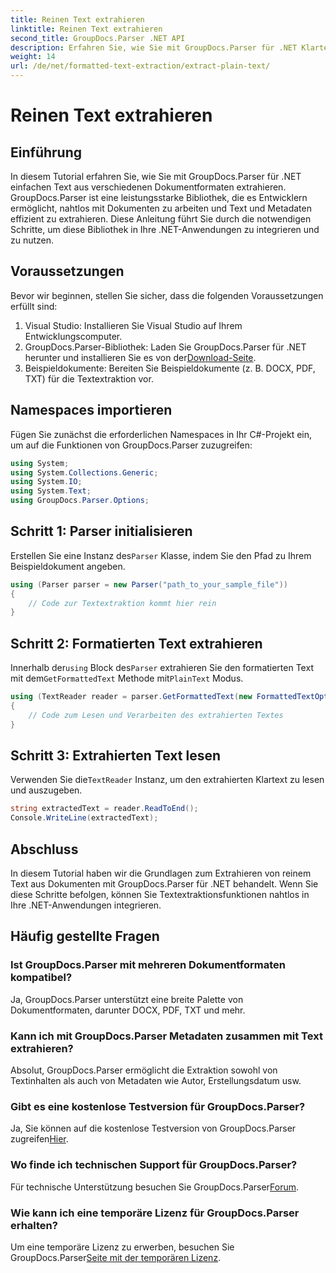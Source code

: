 ```yaml
---
title: Reinen Text extrahieren
linktitle: Reinen Text extrahieren
second_title: GroupDocs.Parser .NET API
description: Erfahren Sie, wie Sie mit GroupDocs.Parser für .NET Klartext aus Dokumenten extrahieren. Einfache Schritte zur Integration der Textextraktion in Ihre Anwendungen.
weight: 14
url: /de/net/formatted-text-extraction/extract-plain-text/
---
```


# Reinen Text extrahieren

## Einführung
In diesem Tutorial erfahren Sie, wie Sie mit GroupDocs.Parser für .NET einfachen Text aus verschiedenen Dokumentformaten extrahieren. GroupDocs.Parser ist eine leistungsstarke Bibliothek, die es Entwicklern ermöglicht, nahtlos mit Dokumenten zu arbeiten und Text und Metadaten effizient zu extrahieren. Diese Anleitung führt Sie durch die notwendigen Schritte, um diese Bibliothek in Ihre .NET-Anwendungen zu integrieren und zu nutzen.
## Voraussetzungen
Bevor wir beginnen, stellen Sie sicher, dass die folgenden Voraussetzungen erfüllt sind:
1. Visual Studio: Installieren Sie Visual Studio auf Ihrem Entwicklungscomputer.
2.  GroupDocs.Parser-Bibliothek: Laden Sie GroupDocs.Parser für .NET herunter und installieren Sie es von der[Download-Seite](https://releases.groupdocs.com/parser/net/).
3. Beispieldokumente: Bereiten Sie Beispieldokumente (z. B. DOCX, PDF, TXT) für die Textextraktion vor.

## Namespaces importieren
Fügen Sie zunächst die erforderlichen Namespaces in Ihr C#-Projekt ein, um auf die Funktionen von GroupDocs.Parser zuzugreifen:
```csharp
using System;
using System.Collections.Generic;
using System.IO;
using System.Text;
using GroupDocs.Parser.Options;
```
## Schritt 1: Parser initialisieren
 Erstellen Sie eine Instanz des`Parser` Klasse, indem Sie den Pfad zu Ihrem Beispieldokument angeben.
```csharp
using (Parser parser = new Parser("path_to_your_sample_file"))
{
    // Code zur Textextraktion kommt hier rein
}
```
## Schritt 2: Formatierten Text extrahieren
 Innerhalb der`using` Block des`Parser` extrahieren Sie den formatierten Text mit dem`GetFormattedText` Methode mit`PlainText` Modus.
```csharp
using (TextReader reader = parser.GetFormattedText(new FormattedTextOptions(FormattedTextMode.PlainText)))
{
    // Code zum Lesen und Verarbeiten des extrahierten Textes
}
```
## Schritt 3: Extrahierten Text lesen
 Verwenden Sie die`TextReader` Instanz, um den extrahierten Klartext zu lesen und auszugeben.
```csharp
string extractedText = reader.ReadToEnd();
Console.WriteLine(extractedText);
```

## Abschluss
In diesem Tutorial haben wir die Grundlagen zum Extrahieren von reinem Text aus Dokumenten mit GroupDocs.Parser für .NET behandelt. Wenn Sie diese Schritte befolgen, können Sie Textextraktionsfunktionen nahtlos in Ihre .NET-Anwendungen integrieren.

## Häufig gestellte Fragen
### Ist GroupDocs.Parser mit mehreren Dokumentformaten kompatibel?
Ja, GroupDocs.Parser unterstützt eine breite Palette von Dokumentformaten, darunter DOCX, PDF, TXT und mehr.
### Kann ich mit GroupDocs.Parser Metadaten zusammen mit Text extrahieren?
Absolut, GroupDocs.Parser ermöglicht die Extraktion sowohl von Textinhalten als auch von Metadaten wie Autor, Erstellungsdatum usw.
### Gibt es eine kostenlose Testversion für GroupDocs.Parser?
 Ja, Sie können auf die kostenlose Testversion von GroupDocs.Parser zugreifen[Hier](https://releases.groupdocs.com/).
### Wo finde ich technischen Support für GroupDocs.Parser?
 Für technische Unterstützung besuchen Sie GroupDocs.Parser[Forum](https://forum.groupdocs.com/c/parser/17).
### Wie kann ich eine temporäre Lizenz für GroupDocs.Parser erhalten?
 Um eine temporäre Lizenz zu erwerben, besuchen Sie GroupDocs.Parser[Seite mit der temporären Lizenz](https://purchase.groupdocs.com/temporary-license/).